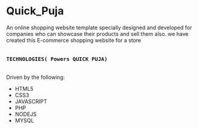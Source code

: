 # Quick_Puja
An online shopping website template specially designed and developed for companies who can showcase their products and sell them also. we have created this E-commerce shopping website for a store
<pre><h4>TECHNOLOGIES( Powers QUICK PUJA)</h4></pre>
Driven by the following:
* HTML5
* CSS3
* JAVASCRIPT
* PHP
* NODEJS
* MYSQL
